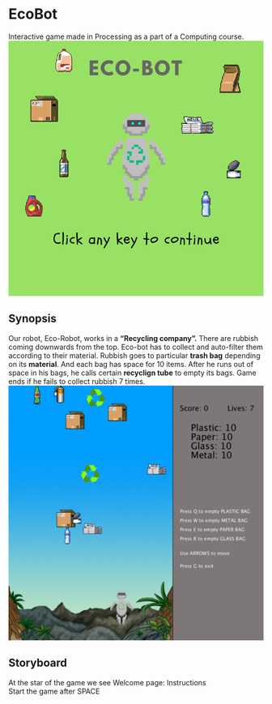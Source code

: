 # EcoBot
Interactive game made in Processing as a part of a Computing course.
![alt text](https://github.com/bakubay/EcoBot-/blob/master/EcoBot/EcoBot_alpha/data/WelcomePage.png)

## Synopsis 
Our robot, Eco-Robot, works in a **“Recycling company”.**
There are rubbish coming downwards from the top.
Eco-bot has to collect and auto-filter them according to their material.
Rubbish goes to particular **trash bag** depending on its **material**. And each bag has space for 10 items.
After he runs out of space in his bags, he calls certain **recyclign tube** to empty its bags.
Game ends if he fails to collect rubbish 7 times.
![alt text](https://github.com/bakubay/EcoBot-/blob/master/Screen%20Shot%202019-05-11%20at%2015.16.50.png)

## Storyboard
At the star of the game we see Welcome page:
Instructions		
Start the game after SPACE 



